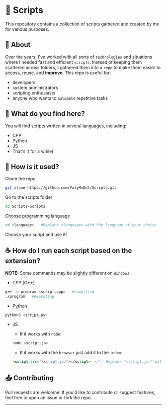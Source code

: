 # 📁 Scripts
This repository contains a collection of scripts gathered and created by me for various purposes.

## 🧠 About
Over the years, I've worked with all sorts of `technologies` and situations where I needed fast and efficient `scripts`. Instead of keeping them scattered across folders, I gathered them into a `repo` to make them easier to access, reuse, and **improve**.
This repo is useful for:
- developers
- system administrators
- scripting enthusiasts
- anyone who wants to `automate`  repetitive tasks

## 📂 What do you find here?
You will find scripts written in several languages, including:
- CPP
- Python
- JS
- That's it for a while)

## 🎱 How is it used?
Clone the repo
```bash
git clone https://github.com/ValyMnDul/Scripts.git
```
Go to the scripts folder
```bash
cd Scripts/Scripts
```
Choose programming language
```bash
cd <language>   #Replace <language> with the language of your choice
```
Choose your script and use it!  


## ☕ How do I run each script based on the extension?
**NOTE:** Some commands may be slightly different on `Windows`.
- CPP (C++)
```bash
g++ -o program <script.cpp>   #compiling
./program   #executing
```
- Python
```bash
python3 <script.py>
```
- JS
  - If it works with `node`:
  ```bash
  node <script.js>
  ```

  - If it works with the `browser` just add it to the `index`:
  ```html
  <script src="<script.js>"></script>  <!-- Replace "<script.js>" with the path to script.js -->
  ```

## 📤 Contributing

Pull requests are welcome! If you'd like to contribute or suggest features, feel free to open an issue or fork the repo.

---
